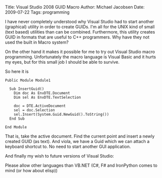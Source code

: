 Title: Visual Studio 2008 GUID Macro
Author: Michael Jacobsen
Date: 2009-07-22
Tags: programming

I have never completely understood why Visual Studio had to start
another (graphical) utility in order to create GUIDs. I'm all for the
UNIX kind of small (text based) utilities than can be
combined. Furthermore, this utility creates GUID in formats that are
useful to C++ programmers. Why have they not used the built in Macro
system?

On the other hand it makes it possible for me to try out Visual Studio
macro programming. Unfortunately the macro language is Visual Basic
and it hurts my eyes, but for this small job I should be able to
survive.

So here it is 

    Public Module Module1

      Sub InsertGuid()        
        Dim doc As EnvDTE.Document
        Dim sel As EnvDTE.TextSelection

        doc = DTE.ActiveDocument
        sel = doc.Selection        
        sel.Insert(System.Guid.NewGuid().ToString())
      End Sub

    End Module

That is, take the active document. Find the current point and insert a
newly created GUID (as text). And viola, we have a Guid which we can
attach a keyboard shortcut to. No need to start another GUI
application.

And finally my wish to future versions of Visual Studio:

Please allow other languages than VB.NET (C#, F# and IronPython comes
to mind (or how about elisp))
